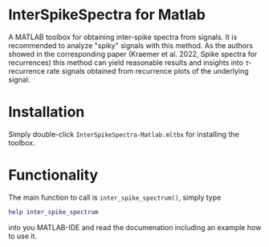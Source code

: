 # InterSpikeSpectra for Matlab

A MATLAB toolbox for obtaining inter-spike spectra from signals. It is recommended to analyze "spiky" signals with 
this method. As the authors showed in the corresponding paper (Kraemer et al. 2022, Spike spectra for recurrences) 
this method can yield reasonable results and insights into $\tau$-recurrence rate signals obtained from 
recurrence plots of the underlying signal.

# Installation
Simply double-click `InterSpikeSpectra-Matlab.mltbx` for installing the toolbox.

# Functionality
The main function to call is `inter_spike_spectrum()`, simply type 
```matlab
help inter_spike_spectrum
```
into you MATLAB-IDE and read the documenation including an example how to use it.